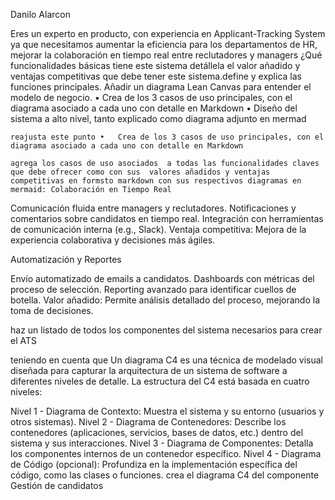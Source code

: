 Danilo Alarcon

Eres un experto en producto, con experiencia en Applicant-Tracking System ya que necesitamos aumentar la eficiencia para los departamentos de HR, mejorar la colaboración en tiempo real entre reclutadores y managers
¿Qué funcionalidades básicas tiene este sistema   detállela el valor añadido y ventajas competitivas que debe tener este sistema.define y explica  las funciones principales. Añadir un diagrama Lean Canvas para entender el modelo de negocio.
	•	Crea de los 3 casos de uso principales, con el diagrama asociado a cada uno con detalle en Markdown
	•	Diseño del sistema a alto nivel, tanto explicado como diagrama adjunto en mermad

    reajusta este punto •	Crea de los 3 casos de uso principales, con el diagrama asociado a cada uno con detalle en Markdown

    agrega los casos de uso asociados  a todas las funcionalidades claves que debe ofrecer como con sus  valores añadidos y ventajas competitivas en formsto markdown con sus respectivos diagramas en mermaid: Colaboración en Tiempo Real

Comunicación fluida entre managers y reclutadores.
Notificaciones y comentarios sobre candidatos en tiempo real.
Integración con herramientas de comunicación interna (e.g., Slack).
Ventaja competitiva: Mejora de la experiencia colaborativa y decisiones más ágiles.

Automatización y Reportes

Envío automatizado de emails a candidatos.
Dashboards con métricas del proceso de selección.
Reporting avanzado para identificar cuellos de botella.
Valor añadido: Permite análisis detallado del proceso, mejorando la toma de decisiones.


haz un listado de todos los componentes del sistema necesarios para crear el ATS

teniendo en cuenta  que Un diagrama C4 es una técnica de modelado visual diseñada para capturar la arquitectura de un sistema de software a diferentes niveles de detalle. La estructura del C4 está basada en cuatro niveles:

Nivel 1 - Diagrama de Contexto: Muestra el sistema y su entorno (usuarios y otros sistemas).
Nivel 2 - Diagrama de Contenedores: Describe los contenedores (aplicaciones, servicios, bases de datos, etc.) dentro del sistema y sus interacciones.
Nivel 3 - Diagrama de Componentes: Detalla los componentes internos de un contenedor específico.
Nivel 4 - Diagrama de Código (opcional): Profundiza en la implementación específica del código, como las clases o funciones. crea el  diagrama C4 del componente  Gestión de candidatos
